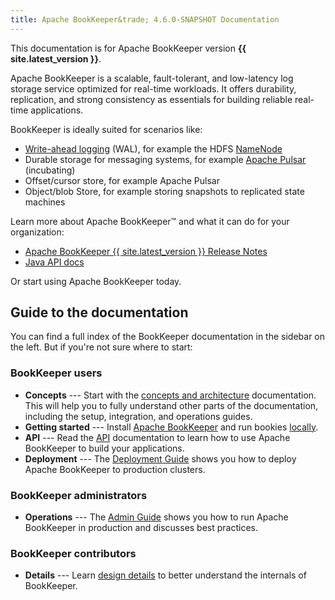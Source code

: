```yaml
---
title: Apache BookKeeper&trade; 4.6.0-SNAPSHOT Documentation 
---
```

<!--
Licensed to the Apache Software Foundation (ASF) under one
or more contributor license agreements.  See the NOTICE file
distributed with this work for additional information
regarding copyright ownership.  The ASF licenses this file
to you under the Apache License, Version 2.0 (the
"License"); you may not use this file except in compliance
with the License.  You may obtain a copy of the License at

  http://www.apache.org/licenses/LICENSE-2.0

Unless required by applicable law or agreed to in writing,
software distributed under the License is distributed on an
"AS IS" BASIS, WITHOUT WARRANTIES OR CONDITIONS OF ANY
KIND, either express or implied.  See the License for the
specific language governing permissions and limitations
under the License.
-->

This documentation is for Apache BookKeeper version **{{ site.latest_version }}**.

Apache BookKeeper is a scalable, fault-tolerant, and low-latency log storage service optimized for real-time workloads. It offers durability, replication, and strong consistency as essentials for building reliable real-time applications.

BookKeeper is ideally suited for scenarios like:

- [Write-ahead logging](https://en.wikipedia.org/wiki/Write-ahead_logging) (WAL), for example the HDFS [NameNode](https://hadoop.apache.org/docs/r2.5.2/hadoop-project-dist/hadoop-hdfs/HDFSHighAvailabilityWithNFS.html#BookKeeper_as_a_Shared_storage_EXPERIMENTAL)
- Durable storage for messaging systems, for example [Apache Pulsar](https://pulsar.incubator.apache.org/) (incubating)
- Offset/cursor store, for example Apache Pulsar
- Object/blob Store, for example storing snapshots to replicated state machines

Learn more about Apache BookKeeper&trade; and what it can do for your organization:

- [Apache BookKeeper {{ site.latest_version }} Release Notes](../releaseNotes)
- [Java API docs](../../api/javadoc)

Or start using Apache BookKeeper today.

## Guide to the documentation

You can find a full index of the BookKeeper documentation in the sidebar on the left. But if you're not sure where to start:

### BookKeeper users

- **Concepts** --- Start with the [concepts and architecture](../../getting-started/concepts) documentation. This will help you to fully understand
    other parts of the documentation, including the setup, integration, and operations guides.
- **Getting started** --- Install [Apache BookKeeper](../../getting-started/installation) and run bookies [locally](../../getting-started/run-locally).
- **API** --- Read the [API](../../api/overview) documentation to learn how to use Apache BookKeeper to build your applications.
- **Deployment** --- The [Deployment Guide](../../deployment/manual) shows you how to deploy Apache BookKeeper to production clusters.

### BookKeeper administrators

- **Operations** --- The [Admin Guide](../../admin/bookies) shows you how to run Apache BookKeeper in production and discusses best practices.

### BookKeeper contributors

- **Details** --- Learn [design details](../../development/protocol) to better understand the internals of BookKeeper.
